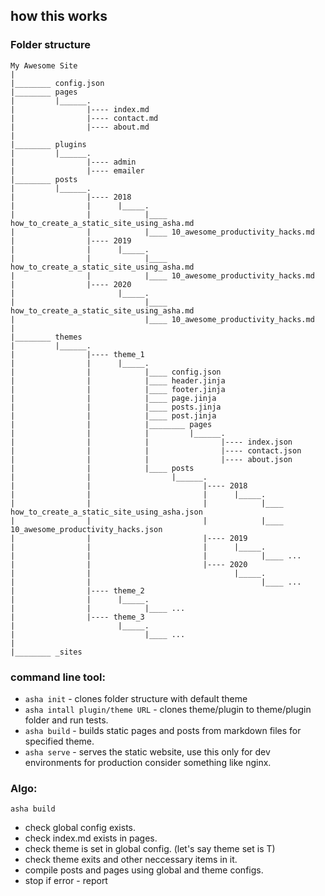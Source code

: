 ## how this works

### Folder structure

```
My Awesome Site
|
|________ config.json
|________ pages
|         |______.
|                |---- index.md
|                |---- contact.md
|                |---- about.md
|         
|________ plugins
|         |______.
|                |---- admin
|                |---- emailer
|________ posts
|         |______.
|                |---- 2018
|                |      |_____.
|                |            |____ how_to_create_a_static_site_using_asha.md
|                |            |____ 10_awesome_productivity_hacks.md
|                |---- 2019
|                |      |_____.
|                |            |____ how_to_create_a_static_site_using_asha.md
|                |            |____ 10_awesome_productivity_hacks.md
|                |---- 2020
|                       |_____.
|                             |____ how_to_create_a_static_site_using_asha.md
|                             |____ 10_awesome_productivity_hacks.md
|         
|________ themes
|         |______.
|                |---- theme_1
|                |      |_____.
|                |            |____ config.json
|                |            |____ header.jinja
|                |            |____ footer.jinja
|                |            |____ page.jinja
|                |            |____ posts.jinja
|                |            |____ post.jinja
|                |            |________ pages
|                |            |         |______.
|                |            |                |---- index.json
|                |            |                |---- contact.json
|                |            |                |---- about.json
|                |            |____ posts
|                |                  |______.
|                |                         |---- 2018
|                |                         |      |_____.
|                |                         |            |____ how_to_create_a_static_site_using_asha.json
|                |                         |            |____ 10_awesome_productivity_hacks.json
|                |                         |---- 2019
|                |                         |      |_____.
|                |                         |            |____ ...
|                |                         |---- 2020
|                |                                |_____.
|                |                                      |____ ...
|                |---- theme_2
|                |      |_____.
|                |            |____ ...
|                |---- theme_3
|                       |_____.
|                             |____ ...
|         
|________ _sites
```
### command line tool:
 - `asha init` - clones folder structure with default theme   
 - `asha intall plugin/theme URL` - clones theme/plugin to theme/plugin folder and run tests.
 - `asha build` - builds static pages and posts from markdown files for specified theme.
 - `asha serve` - serves the static website, use this only for dev environments for production consider something like nginx.

### Algo:

`asha build`

- check global config exists.
- check index.md exists in pages.
- check theme is set in global config. (let's say theme set is T)
- check theme exits and other neccessary items in it.
- compile posts and pages using global and theme configs.
- stop if error - report

